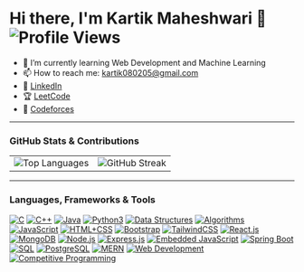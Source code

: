 # Hi there, I'm Kartik Maheshwari 👋 ![Profile Views](https://komarev.com/ghpvc/?username=Kartikmaheshwari080205&style=flat-square&color=blue)

- 🌱 I’m currently learning Web Development and Machine Learning
- 📫 How to reach me: kartik080205@gmail.com
- 🚀 [LinkedIn](https://www.linkedin.com/in/kartikm08/)
- 🏆 [LeetCode](https://leetcode.com/u/Dawgcode/)
- 🏅 [Codeforces](https://codeforces.com/profile/Dogforces)

---

### GitHub Stats & Contributions

<table>
  <tr>
    <td>
      <img src="https://github-readme-stats.vercel.app/api/top-langs/?username=Kartikmaheshwari080205&layout=compact&theme=dark" alt="Top Languages" />
    </td>
    <td>
      <img src="https://github-readme-streak-stats.herokuapp.com/?user=Kartikmaheshwari080205&theme=dark" alt="GitHub Streak" />
    </td>
  </tr>
</table>

---

### Languages, Frameworks & Tools

[![C](https://img.shields.io/badge/C-00599C?style=flat-square&logo=c&logoColor=white)](https://en.cppreference.com/w/c)
[![C++](https://img.shields.io/badge/C++-00599C?style=flat-square&logo=c%2B%2B&logoColor=white)](https://en.cppreference.com/w/cpp)
[![Java](https://img.shields.io/badge/Java-007396?style=flat-square&logo=java&logoColor=white)](https://www.oracle.com/java/)
[![Python3](https://img.shields.io/badge/Python-3776AB?style=flat-square&logo=python&logoColor=white)](https://www.python.org/)
[![Data Structures](https://img.shields.io/badge/Data_Structures-FF6F00?style=flat-square)](https://en.wikipedia.org/wiki/Data_structure)
[![Algorithms](https://img.shields.io/badge/Algorithms-007ACC?style=flat-square)](https://en.wikipedia.org/wiki/Algorithm)
[![JavaScript](https://img.shields.io/badge/JavaScript-F7DF1E?style=flat-square&logo=javascript&logoColor=black)](https://developer.mozilla.org/en-US/docs/Web/JavaScript)
[![HTML+CSS](https://img.shields.io/badge/HTML5-E34F26?style=flat-square&logo=html5&logoColor=white)](https://developer.mozilla.org/en-US/docs/Web/HTML)
[![Bootstrap](https://img.shields.io/badge/Bootstrap-7952B3?style=flat-square&logo=bootstrap&logoColor=white)](https://getbootstrap.com/)
[![TailwindCSS](https://img.shields.io/badge/Tailwind_CSS-06B6D4?style=flat-square&logo=tailwind-css&logoColor=white)](https://tailwindcss.com/)
[![React.js](https://img.shields.io/badge/React-61DAFB?style=flat-square&logo=react&logoColor=black)](https://reactjs.org/)
[![MongoDB](https://img.shields.io/badge/MongoDB-47A248?style=flat-square&logo=mongodb&logoColor=white)](https://www.mongodb.com/)
[![Node.js](https://img.shields.io/badge/Node.js-339933?style=flat-square&logo=node.js&logoColor=white)](https://nodejs.org/)
[![Express.js](https://img.shields.io/badge/Express.js-000000?style=flat-square&logo=express&logoColor=white)](https://expressjs.com/)
[![Embedded JavaScript](https://img.shields.io/badge/EJS-2C3E50?style=flat-square&logo=express&logoColor=white)](https://ejs.co/)
[![Spring Boot](https://img.shields.io/badge/Spring_Boot-6DB33F?style=flat-square&logo=spring&logoColor=white)](https://spring.io/projects/spring-boot)
[![SQL](https://img.shields.io/badge/SQL-4479A1?style=flat-square&logo=mysql&logoColor=white)](https://www.mysql.com/)
[![PostgreSQL](https://img.shields.io/badge/PostgreSQL-336791?style=flat-square&logo=postgresql&logoColor=white)](https://www.postgresql.org/)
[![MERN](https://img.shields.io/badge/MERN-FF6F00?style=flat-square)](https://www.mongodb.com/mern-stack)
[![Web Development](https://img.shields.io/badge/Web_Development-FF5722?style=flat-square)](https://developer.mozilla.org/en-US/docs/Learn)
[![Competitive Programming](https://img.shields.io/badge/Competitive_Programming-007ACC?style=flat-square)](https://codeforces.com/)
